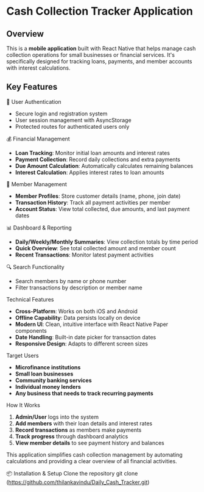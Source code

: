 # Cash Collection Tracker Application

## Overview
This is a **mobile application** built with React Native that helps manage cash collection operations for small businesses or financial services. It's specifically designed for tracking loans, payments, and member accounts with interest calculations.

## Key Features

🔐 User Authentication
- Secure login and registration system
- User session management with AsyncStorage
- Protected routes for authenticated users only

💰 Financial Management
- **Loan Tracking**: Monitor initial loan amounts and interest rates
- **Payment Collection**: Record daily collections and extra payments
- **Due Amount Calculation**: Automatically calculates remaining balances
- **Interest Calculation**: Applies interest rates to loan amounts

👥 Member Management
- **Member Profiles**: Store customer details (name, phone, join date)
- **Transaction History**: Track all payment activities per member
- **Account Status**: View total collected, due amounts, and last payment dates

📊 Dashboard & Reporting
- **Daily/Weekly/Monthly Summaries**: View collection totals by time period
- **Quick Overview**: See total collected amount and member count
- **Recent Transactions**: Monitor latest payment activities

🔍 Search Functionality
- Search members by name or phone number
- Filter transactions by description or member name

Technical Features
- **Cross-Platform**: Works on both iOS and Android
- **Offline Capability**: Data persists locally on device
- **Modern UI**: Clean, intuitive interface with React Native Paper components
- **Date Handling**: Built-in date picker for transaction dates
- **Responsive Design**: Adapts to different screen sizes

Target Users
- **Microfinance institutions**
- **Small loan businesses**
- **Community banking services**
- **Individual money lenders**
- **Any business that needs to track recurring payments**

How It Works
1. **Admin/User** logs into the system
2. **Add members** with their loan details and interest rates
3. **Record transactions** as members make payments
4. **Track progress** through dashboard analytics
5. **View member details** to see payment history and balances

This application simplifies cash collection management by automating calculations and providing a clear overview of all financial activities.


📦 Installation & Setup
Clone the repository
git clone (https://github.com/thilankavindu/Daily_Cash_Tracker.git)
